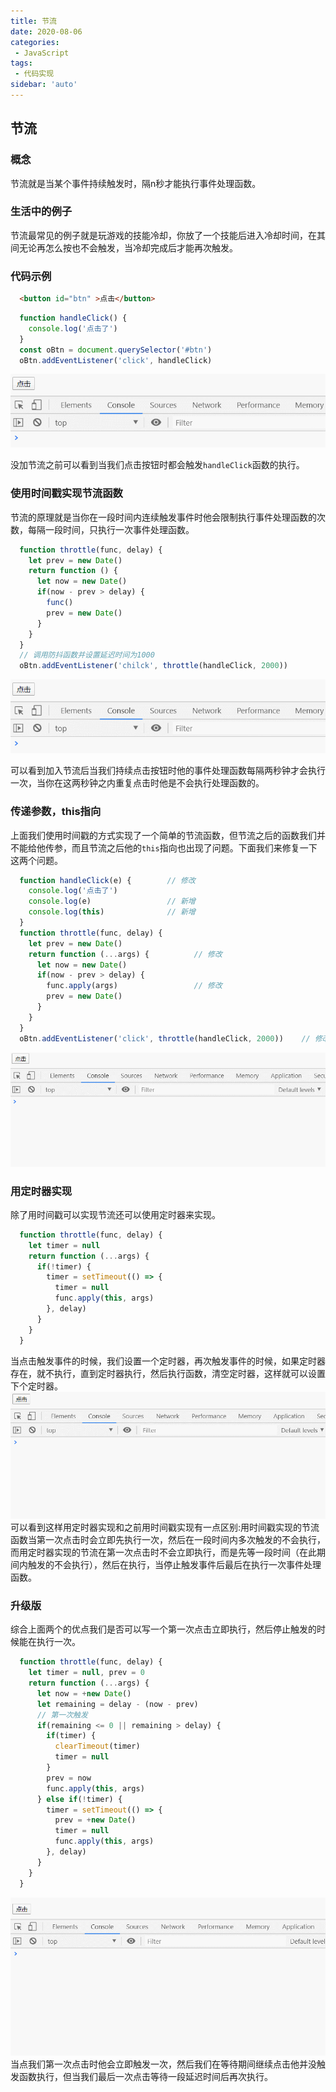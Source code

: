 ```yaml
---
title: 节流
date: 2020-08-06
categories: 
 - JavaScript
tags:
 - 代码实现
sidebar: 'auto'
---
```

## 节流
  ### 概念
  节流就是当某个事件持续触发时，隔n秒才能执行事件处理函数。
  ### 生活中的例子
  节流最常见的例子就是玩游戏的技能冷却，你放了一个技能后进入冷却时间，在其间无论再怎么按也不会触发，当冷却完成后才能再次触发。
  ### 代码示例
  ``` html
    <button id="btn" >点击</button>
  ```
  ``` js
    function handleClick() {
      console.log('点击了')
    }
    const oBtn = document.querySelector('#btn')
    oBtn.addEventListener('click', handleClick)
  ```
  ![没加节流](./images/v2/nothrottle.gif)

  没加节流之前可以看到当我们点击按钮时都会触发`handleClick`函数的执行。

  ### 使用时间戳实现节流函数
  节流的原理就是当你在一段时间内连续触发事件时他会限制执行事件处理函数的次数，每隔一段时间，只执行一次事件处理函数。
  ``` js
    function throttle(func, delay) {
      let prev = new Date()
      return function () {
        let now = new Date()
        if(now - prev > delay) {
          func()
          prev = new Date()
        }
      }
    }
    // 调用防抖函数并设置延迟时间为1000
    oBtn.addEventListener('chilck', throttle(handleClick, 2000))
  ```
  ![加节流后](./images/v2/throttle.gif)
  
  可以看到加入节流后当我们持续点击按钮时他的事件处理函数每隔两秒钟才会执行一次，当你在这两秒钟之内重复点击时他是不会执行处理函数的。

  ### 传递参数，this指向
  上面我们使用时间戳的方式实现了一个简单的节流函数，但节流之后的函数我们并不能给他传参，而且节流之后他的`this`指向也出现了问题。下面我们来修复一下这两个问题。
  ``` js
    function handleClick(e) {        // 修改
      console.log('点击了')
      console.log(e)                 // 新增
      console.log(this)              // 新增
    }
    function throttle(func, delay) {
      let prev = new Date()
      return function (...args) {          // 修改
        let now = new Date()
        if(now - prev > delay) {
          func.apply(args)                 // 修改
          prev = new Date()
        }
      }
    }
    oBtn.addEventListener('click', throttle(handleClick, 2000))    // 修改
  ```
  ![加节流后](./images/v2/throttle1.gif)
  ### 用定时器实现
  除了用时间戳可以实现节流还可以使用定时器来实现。
  ``` js
    function throttle(func, delay) {
      let timer = null
      return function (...args) {
        if(!timer) {
          timer = setTimeout(() => {
            timer = null
            func.apply(this, args)
          }, delay)
        }
      }
    }
  ```
  当点击触发事件的时候，我们设置一个定时器，再次触发事件的时候，如果定时器存在，就不执行，直到定时器执行，然后执行函数，清空定时器，这样就可以设置下个定时器。
  ![定时器实现节流](./images/v2/throttle2.gif)
  可以看到这样用定时器实现和之前用时间戳实现有一点区别:用时间戳实现的节流函数当第一次点击时会立即先执行一次，然后在一段时间内多次触发的不会执行，而用定时器实现的节流在第一次点击时不会立即执行，而是先等一段时间（在此期间内触发的不会执行），然后在执行，当停止触发事件后最后在执行一次事件处理函数。

  ### 升级版
  综合上面两个的优点我们是否可以写一个第一次点击立即执行，然后停止触发的时候能在执行一次。
  ``` js
    function throttle(func, delay) {
      let timer = null, prev = 0
      return function (...args) {
        let now = +new Date()
        let remaining = delay - (now - prev)
        // 第一次触发
        if(remaining <= 0 || remaining > delay) {
          if(timer) {
            clearTimeout(timer)
            timer = null
          }
          prev = now
          func.apply(this, args)
        } else if(!timer) {
          timer = setTimeout(() => {
            prev = +new Date()
            timer = null
            func.apply(this, args)
          }, delay)
        }
      }
    }
  ```
  ![定时器实现节流](./images/v2/throttle3.gif)
  当点我们第一次点击时他会立即触发一次，然后我们在等待期间继续点击他并没触发函数执行，但当我们最后一次点击等待一段延迟时间后再次执行。
  



